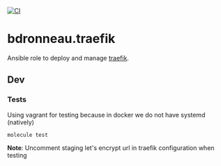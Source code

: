 [![CI](https://github.com/bdronneau/bdronneau.traefik/actions/workflows/base.yml/badge.svg?branch=main)](https://github.com/bdronneau/bdronneau.traefik/actions/workflows/base.yml)

# bdronneau.traefik

Ansible role to deploy and manage [traefik](https://traefik.io/).

## Dev

### Tests

Using vagrant for testing because in docker we do not have systemd (natively)

```shell script
molecule test
```

__Note__: Uncomment staging let's encrypt url in traefik configuration when testing
